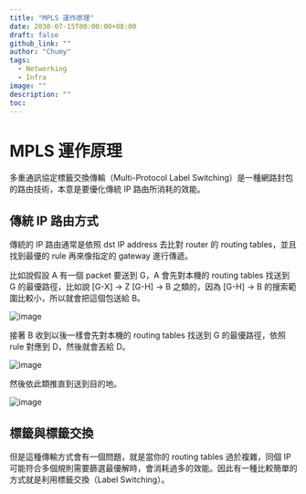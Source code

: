 ```yaml
---
title: "MPLS 運作原理"
date: 2030-07-15T00:00:00+08:00
draft: false
github_link: ""
author: "Chumy"
tags:
  - Networking
  - Infra
image: ""
description: ""
toc: 
---
```


# MPLS 運作原理
多重通訊協定標籤交換傳輸（Multi-Protocol Label Switching）是一種網路封包的路由技術，本意是要優化傳統 IP 路由所消耗的效能。

## 傳統 IP 路由方式
傳統的 IP 路由通常是依照 dst IP address 去比對 router 的 routing tables，並且找到最優的 rule 再來像指定的 gateway 進行傳遞。

比如說假設 A 有一個 packet 要送到 G，A 會先對本機的 routing tables 找送到 G 的最優路徑，比如說 [G-X] -> Z [G-H] -> B 之類的，因為 [G-H] -> B 的搜索範圍比較小，所以就會把這個包送給 B。

![image](https://github.com/user-attachments/assets/014e5dcc-8706-473f-979e-425b47501d54)

接著 B 收到以後一樣會先對本機的 routing tables 找送到 G 的最優路徑，依照 rule 對應到 D，然後就會丟給 D。

![image](https://github.com/user-attachments/assets/9fae6115-475f-43ef-9c86-3fa4e7270f3d)

然後依此類推直到送到目的地。

![image](https://github.com/user-attachments/assets/bd446113-b142-48be-a7fd-f0df8e2161d5)

## 標籤與標籤交換
但是這種傳輸方式會有一個問題，就是當你的 routing tables 過於複雜，同個 IP 可能符合多個規則需要篩選最優解時，會消耗過多的效能。因此有一種比較簡單的方式就是利用標籤交換（Label Switching）。



